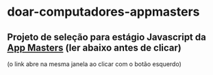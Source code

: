 # doar-computadores-appmasters
## Projeto de seleção para estágio Javascript da [App Masters](https://www.appmasters.io/) (ler abaixo antes de clicar)
(o link abre na mesma janela ao clicar com o botão esquerdo)
